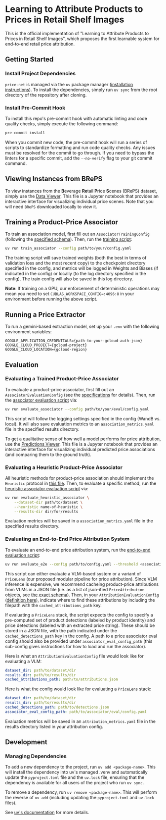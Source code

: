 # Learning to Attribute Products to Prices in Retail Shelf Images

This is the official implementation of "Learning to Attribute Products to Prices in Retail Shelf Images", which proposes the first learnable system for end-to-end retail price attribution.

## Getting Started

### Install Project Dependencies

`price-net` is managed via the `uv` package manager ([installation instructions](https://docs.astral.sh/uv/getting-started/installation/)). To install the dependencies, simply run `uv sync` from the root directory of the repository after cloning.

### Install Pre-Commit Hook

To install this repo's pre-commit hook with automatic linting and code quality checks, simply execute the following command:

```bash
pre-commit install
```

When you commit new code, the pre-commit hook will run a series of scripts to standardize formatting and run code quality checks. Any issues must be resolved for the commit to go through. If you need to bypass the linters for a specific commit, add the `--no-verify` flag to your git commit command.

## Viewing Instances from BRePS

To view instances from the **B**everage **Re**tail **P**rice **S**cenes (BRePS) dataset, simply use the [Data Viewer](notebooks/data_viewer.ipynb). This file is a Jupyter notebook that provides an interactive interface for visualizing individual price scenes. Note that you will need `BRePS` downloaded locally to view it.

## Training a Product-Price Associator

To train an association model, first fill out an `AssociatorTrainingConfig` (following the [specified schema](src/price_net/configs.py)). Then, run the [training script](src/price_net/association/train.py):

```bash
uv run train_associator --config path/to/your/config.yaml
```

The training script will save trained weights (both the best in terms of validation loss and the most recent copy) to the checkpoint directory specified in the config, and metrics will be logged in Weights and Biases (if indicated in the config) or locally (to the log directory specified in the config). The train config will also be saved in this log directory.

**Note**: If training on a GPU, our enforcement of deterministic operations may mean you need to set `CUBLAS_WORKSPACE_CONFIG=:4096:8` in your environment before running the above script.

## Running a Price Extractor

To run a gemini-based extraction model, set up your `.env` with the following environment variables:

```dotenv
GOOGLE_APPLICATION_CREDENTIALS={path-to-your-gcloud-auth-json}
GOOGLE_CLOUD_PROJECT={gcloud-project}
GOOGLE_CLOUD_LOCATION={gcloud-region}
```

## Evaluation

### Evaluating a Trained Product-Price Associator

To evaluate a product-price associator, first fill out an `AssociatorEvaluationConfig` (see the [specifications](src/price_net/configs.py) for details). Then, run the [associator evaluation script](src/price_net/association/evaluate.py) via:

```bash
uv run evaluate_associator --config path/to/your/eval/config.yaml
```

This script will follow the logging settings specified in the config (WandB vs. local). It will also save evaluation metrics to an `association_metrics.yaml` file in the specified results directory.

To get a qualitative sense of how well a model performs for price attribution, use the [Predictions Viewer](notebooks/predictions_viewer.ipynb). This file is a Jupyter notebook that provides an interactive interface for visualizing individual predicted price associations (and comparing them to the ground truth).

### Evaluating a Heuristic Product-Price Associator

All heuristic methods for product-price association should implement the `Heuristic` protocol in [this file](src/price_net/association/heuristics.py). Then, to evaluate a specific method, run the [heuristic associator evaluation script](src/price_net/association/evaluate_heuristic.py) via:

```bash
uv run evaluate_heuristic_associator \
    --dataset-dir path/to/dataset \
    --heuristic name-of-heuristic \
    --results-dir dir/for/results
```

Evaluation metrics will be saved in a `association_metrics.yaml` file in the specified results directory.

### Evaluating an End-to-End Price Attribution System

To evaluate an end-to-end price attribution system, run the [end-to-end evaluation script](src/price_net/scripts/evaluate_e2e.py):

```bash
uv run evaluate_e2e --config path/to/config.yaml --threshold <association-prob-threshold>
```

This script can either evaluate a VLM-based system or a variant of `PriceLens` (our proposed modular pipeline for price attribution). Since VLM inference is expensive, we recommend cacheing product-price attributions from VLMs in a JSON file (i.e. as a list of json-ified `PriceAttribution` objects, see [the exact schema](src/price_net/schema.py)). Then, in your `AttributionEvaluationConfig` ([definition here](src/price_net/configs.py)), indicate where to find these attributions by including the filepath with the `cached_attributions_path` key.

If evaluating a `PriceLens` stack, the script expects the config to specify a pre-computed set of product detections (labeled by product identity) and price detections (labeled with an extracted price string). These should be stored in a JSON file, with the path indicated under the `cached_detections_path` key in the config. A path to a price associator eval config should also be provided under `associator_eval_config_path` (this sub-config gives instructions for how to load and run the associator).

Here is what an `AttributionEvaluationConfig` file would look like for evaluating a VLM:

```yaml
dataset_dir: path/to/dataset/dir
results_dir: path/to/results/dir
cached_attributions_path: path/to/attributions.json
```

Here is what the config would look like for evaluating a `PriceLens` stack:

```yaml
dataset_dir: path/to/dataset/dir
results_dir: path/to/results/dir
cached_detections_path: path/to/detections.json
associator_eval_config_path: path/to/associator/eval/config.yaml
```

Evaluation metrics will be saved in an `attribution_metrics.yaml` file in the results directory listed in your attribution config.

## Development

### Managing Dependencies

To add a new dependency to the project, run `uv add <package-name>`. This will install the dependency into uv's managed .venv and automatically update the `pyproject.toml` file and the `uv.lock` file, ensuring that the dependency is available for all users of the project who run `uv sync`.

To remove a dependency, run `uv remove <package-name>`. This will perform the reverse of `uv add` (including updating the `pyproject.toml` and `uv.lock` files).

See [uv's documentation](https://docs.astral.sh/uv/guides/projects/#managing-dependencies) for more details.

